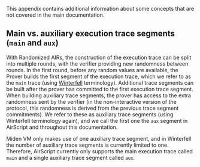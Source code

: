 This appendix contains additional information about some concepts that are not covered in the main documentation.

## Main vs. auxiliary execution trace segments (`main` and `aux`)

With Randomized AIRs, the construction of the execution trace can be split into multiple rounds, with the verifier providing new randomness between rounds. In the first round, before any random values are available, the Prover builds the first segment of the execution trace, which we refer to as the `main` trace (using [Winterfell](https://github.com/0xPolygonMiden/air-script/tree/main/codegen/winterfell) terminology). Additional trace segments can be built after the prover has committed to the first execution trace segment. When building auxiliary trace segments, the prover has access to the extra randomness sent by the verifier (in the non-interactive version of the protocol, this randomness is derived from the previous trace segment commitments). We refer to these as auxiliary trace segments (using Winterfell terminology again), and we call the first one the `aux` segment in AirScript and throughout this documentation.

Miden VM only makes use of one auxiliary trace segment, and in Winterfell the number of auxiliary trace segments is currently limited to one. Therefore, AirScript currently only supports the main execution trace called `main` and a single auxiliary trace segment called `aux`.